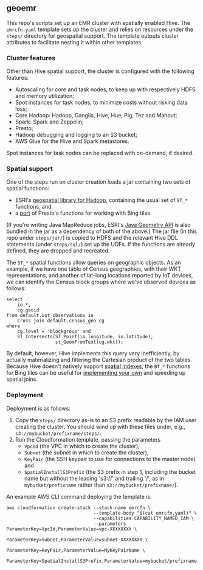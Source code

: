 geoemr
------

This repo's scripts set up an EMR cluster with spatially enabled Hive. The `emrcfn.yaml` template sets up the cluster and relies on resources under the `steps/` directory for geospatial support. The template outputs cluster attributes to facilitate nesting it within other templates.

### Cluster features
Other than Hive spatial support, the cluster is configured with the following features:
* Autoscaling for core and task nodes, to keep up with respectively HDFS and memory utilization;
* Spot instances for task nodes, to minimize costs without risking data loss;
* Core Hadoop: Hadoop, Ganglia, Hive, Hue, Pig, Tez and Mahout;
* Spark: Spark and Zeppelin;
* Presto;
* Hadoop debugging and logging to an S3 bucket;
* AWS Glue for the Hive and Spark metastores.

Spot instances for task nodes can be replaced with on-demand, if desired.

### Spatial support
One of the steps run on cluster creation loads a jar containing two sets of spatial functions:
* ESRI's [geospatial library for Hadoop](https://github.com/esri/spatial-framework-for-hadoop), containing the usual set of `ST_*` functions, and
* a [port](https://github.com/wwbrannon/bing-tile-hive) of Presto's functions for working with Bing tiles.

(If you're writing Java MapReduce jobs, ESRI's [Java Geometry API](https://github.com/esri/geometry-api-java) is also bundled in the jar as a dependency of both of the above.) The jar file (in this repo under `steps/jar/`) is copied to HDFS and the relevant Hive DDL statements (under `steps/sql/`) set up the UDFs. If the functions are already defined, they are dropped and recreated.

The `ST_*` spatial functions allow queries on geographic objects. As an example, if we have one table of Census geographies, with their WKT representations, and another of lat-long locations reported by IoT devices, we can identify the Census block groups where we've observed devices as follows:
```
select
	io.*,
	cg.geoid
from default.iot_observations io
	cross join default.census_geo cg
where
	cg.level = 'blockgroup' and
	ST_Intersects(ST_Point(io.longitude, io.latitude),
                  st_GeomFromText(cg.wkt));
```

By default, however, Hive implements this query very inefficiently, by actually materializing and filtering the Cartesian product of the two tables. Because Hive doesn't natively support [spatial indexes](https://blog.mapbox.com/a-dive-into-spatial-search-algorithms-ebd0c5e39d2a), the `BT_*` functions for Bing tiles can be useful for [implementing your own](https://github.com/wwbrannon/bing-tile-hive#use-for-spatial-joins) and speeding up spatial joins.

### Deployment
Deployment is as follows:
1. Copy the `steps/` directory as-is to an S3 prefix readable by the IAM user creating the cluster. You should wind up with these files under, e.g., `s3://mybucket/prefixname/steps/`.
2. Run the Cloudformation template, passing the parameters
    * `VpcId` (the VPC in which to create the cluster),
    * `Subnet` (the subnet in which to create the cluster),
    * `KeyPair` (the SSH keypair to use for connections to the master node) and 
    * `SpatialInstallS3Prefix` (the S3 prefix in step 1, including the bucket name but without the leading 's3://' and trailing '/', as in `mybucket/prefixname` rather than `s3://mybucket/prefixname/`).

An example AWS CLI command deploying the template is:
```
aws cloudformation create-stack --stack-name emrcfn \
                                --template-body "$(cat emrcfn.yaml)" \
                                --capabilities CAPABILITY_NAMED_IAM \
                                --parameters ParameterKey=VpcId,ParameterValue=vpc-XXXXXXXX \
                                             ParameterKey=Subnet,ParameterValue=subnet-XXXXXXXX \
                                             ParameterKey=KeyPair,ParameterValue=MyKeyPairName \
                                             ParameterKey=SpatialInstallS3Prefix,ParameterValue=mybucket/prefixname
```
